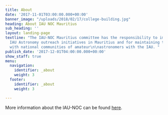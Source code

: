 ```yaml
---
title: About
date: '2017-11-01T03:00:00.000+00:00'
banner_image: "/uploads/2018/02/17/college-building.jpg"
heading: About IAU NOC Mauritius
sub_heading: ''
layout: landing-page
textline: "The IAU-NOC Mauritius committee has the responsibility to implement proposed
  IAU Astronomy outreach initiatives in Mauritius and for maintaining the relationship
  with national communities of amateur\n\nastronomers with the IAU. "
publish_date: '2017-12-01T04:00:00.000+00:00'
show_staff: true
menu:
  navigation:
    identifier: _about
    weight: 3
  footer:
    identifier: _about
    weight: 3

---
```

More information about the IAU-NOC can be found [here](https://www.iau.org/public/noc/ "IAU-NOC").